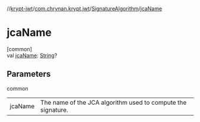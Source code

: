 //[krypt-jwt](../../../index.md)/[com.chrynan.krypt.jwt](../index.md)/[SignatureAlgorithm](index.md)/[jcaName](jca-name.md)

# jcaName

[common]\
val [jcaName](jca-name.md): [String](https://kotlinlang.org/api/latest/jvm/stdlib/kotlin/-string/index.html)?

## Parameters

common

| | |
|---|---|
| jcaName | The name of the JCA algorithm used to compute the signature. |
